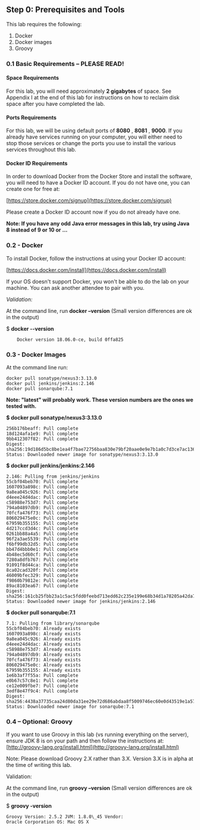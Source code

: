 ## Step 0: Prerequisites and Tools

This lab requires the following:

1. Docker
2. Docker images
3. Groovy

### 0.1 Basic Requirements – PLEASE READ!

#### Space Requirements

For this lab, you will need approximately **2 gigabytes** of space. See Appendix I at the end of this lab for instructions on how to reclaim disk space after you have completed the lab.

#### Ports Requirements

For this lab, we will be using default ports of **8080** , **8081** , **9000**.  If you already have services running on your computer, you will either need to stop those services or change the ports you use to install the various services throughout this lab.

#### Docker ID Requirements

In order to download Docker from the Docker Store and install the software, you will need to have a Docker ID account.  If you do not have one, you can create one for free at:

[https://store.docker.com/signup](https://store.docker.com/signup)

Please create a Docker ID account now if you do not already have one.

**Note: If you have any odd Java error messages in this lab, try using Java 8 instead of 9 or 10 or …**

### 0.2 - Docker

To install Docker, follow the instructions at using your Docker ID account:

[https://docs.docker.com/install](https://docs.docker.com/install)

If your OS doesn&#39;t support Docker, you won&#39;t be able to do the lab on your machine. You can ask another attendee to pair with you.

_Validation:_

At the command line, run **docker –version** (Small version differences are ok in the output)

$ **docker --version**

        Docker version 18.06.0-ce, build 0ffa825

### 0.3 - Docker Images

At the command line run:

```
docker pull sonatype/nexus3:3.13.0
docker pull jenkins/jenkins:2.146
docker pull sonarqube:7.1
```

**Note: &quot;latest&quot; will probably work. These version numbers are the ones we tested with.**

**$ docker pull sonatype/nexus3:3.13.0**

```3.13.0: Pulling from sonatype/nexus3
256b176beaff: Pull complete
18d124afa1e9: Pull complete
9bb412307f82: Pull complete
Digest: sha256:19d186d5bc8be1ea4f7bae72756baa830e79bf20aae0e9e7b1a0c7d3ce7ac136
Status: Downloaded newer image for sonatype/nexus3:3.13.0
```
**$ docker pull jenkins/jenkins:2.146**
```
2.146: Pulling from jenkins/jenkins
55cbf04beb70: Pull complete
1607093a898c: Pull complete
9a8ea045c926: Pull complete
d4eee24d4dac: Pull complete
c58988e753d7: Pull complete
794a04897db9: Pull complete
70fcfa476f73: Pull complete
806029475e0c: Pull complete
67959b355155: Pull complete
4d217ccd3d4c: Pull complete
0261bb88a4a5: Pull complete
96f2a3ae5539: Pull complete
f6bf99db32d5: Pull complete
bb47d4bbb0e1: Pull complete
4b48ec5d60cf: Pull complete
7280a8dfb767: Pull complete
91091f8d44ca: Pull complete
8ca02cad320f: Pull complete
46009bfec329: Pull complete
f9860b79812e: Pull complete
89ac8103ea67: Pull complete
Digest: sha256:161cb25fbb23a1c5ac5fdd0feebd713edd62c235e199e68b34d1a78205a42da7
Status: Downloaded newer image for jenkins/jenkins:2.146
```
**$ docker pull sonarqube:7.1**
```
7.1: Pulling from library/sonarqube
55cbf04beb70: Already exists
1607093a898c: Already exists
9a8ea045c926: Already exists
d4eee24d4dac: Already exists
c58988e753d7: Already exists
794a04897db9: Already exists
70fcfa476f73: Already exists
806029475e0c: Already exists
67959b355155: Already exists
1e6b3af7f55a: Pull complete
e0b67c57c8e1: Pull complete
ce12e009fbe7: Pull complete
3edf8e47f9c4: Pull complete
Digest: sha256:4438a37735caa24d80da31ee29e72d686abdaa8f5009746ec60e0d43519e1a57
Status: Downloaded newer image for sonarqube:7.1
```
### 0.4 – Optional: Groovy

If you want to use Groovy in this lab (vs running everything on the server), ensure JDK 8 is on your path and then follow the instructions at: [http://groovy-lang.org/install.html](http://groovy-lang.org/install.html)

Note: Please download Groovy 2.X rather than 3.X. Version 3.X is in alpha at the time of writing this lab.

Validation:

At the command line, run **groovy –version** (Small version differences are ok in the output)

$ **groovy -version**
```
Groovy Version: 2.5.2 JVM: 1.8.0\_45 Vendor:
Oracle Corporation OS: Mac OS X
```